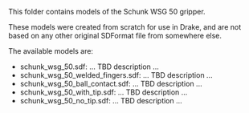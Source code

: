 This folder contains models of the Schunk WSG 50 gripper.

These models were created from scratch for use in Drake, and are not based on
any other original SDFormat file from somewhere else.

The available models are:
- schunk_wsg_50.sdf: ... TBD description ...
- schunk_wsg_50_welded_fingers.sdf: ... TBD description ...
- schunk_wsg_50_ball_contact.sdf: ... TBD description ...
- schunk_wsg_50_with_tip.sdf: ... TBD description ...
- schunk_wsg_50_no_tip.sdf: ... TBD description ...
